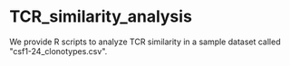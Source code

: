 # TCR_similarity_analysis

We provide R scripts to analyze TCR similarity in a sample dataset called "csf1-24_clonotypes.csv".
